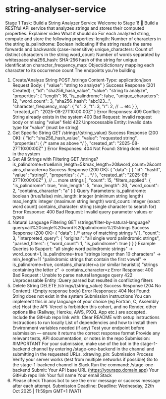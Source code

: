 # string-analyser-service
Stage 1 Task: Build a String Analyzer Service
Welcome to Stage 1! :dart:
Build a RESTful API service that analyzes strings and stores their computed properties.
Explainer video
What it should do
For each analyzed string, compute and store the following properties:
length: Number of characters in the string
is_palindrome: Boolean indicating if the string reads the same forwards and backwards (case-insensitive)
unique_characters: Count of distinct characters in the string
word_count: Number of words separated by whitespace
sha256_hash: SHA-256 hash of the string for unique identification
character_frequency_map: Object/dictionary mapping each character to its occurrence count
The endpoints you’re building
1. Create/Analyze String
POST /strings
Content-Type: application/json
Request Body:
{
  "value": "string to analyze"
}
Success Response (201 Created):
{
  "id": "sha256_hash_value",
  "value": "string to analyze",
  "properties": {
    "length": 16,
    "is_palindrome": false,
    "unique_characters": 12,
    "word_count": 3,
    "sha256_hash": "abc123...",
    "character_frequency_map": {
      "s": 2,
      "t": 3,
      "r": 2,
      // ... etc
    }
  },
  "created_at": "2025-08-27T10:00:00Z"
}
Error Responses:
409 Conflict: String already exists in the system
400 Bad Request: Invalid request body or missing "value" field
422 Unprocessable Entity: Invalid data type for "value" (must be string)
2. Get Specific String
GET /strings/{string_value}
Success Response (200 OK):
{
  "id": "sha256_hash_value",
  "value": "requested string",
  "properties": { /* same as above */ },
  "created_at": "2025-08-27T10:00:00Z"
}
Error Responses:
404 Not Found: String does not exist in the system
3. Get All Strings with Filtering
GET /strings?is_palindrome=true&min_length=5&max_length=20&word_count=2&contains_character=a
Success Response (200 OK):
{
  "data": [
    {
      "id": "hash1",
      "value": "string1",
      "properties": { /* ... */ },
      "created_at": "2025-08-27T10:00:00Z"
    },
    // ... more strings
  ],
  "count": 15,
  "filters_applied": {
    "is_palindrome": true,
    "min_length": 5,
    "max_length": 20,
    "word_count": 2,
    "contains_character": "a"
  }
}
Query Parameters:
is_palindrome: boolean (true/false)
min_length: integer (minimum string length)
max_length: integer (maximum string length)
word_count: integer (exact word count)
contains_character: string (single character to search for)
Error Response:
400 Bad Request: Invalid query parameter values or types
4. Natural Language Filtering
GET /strings/filter-by-natural-language?query=all%20single%20word%20palindromic%20strings
Success Response (200 OK):
{
  "data": [ /* array of matching strings */ ],
  "count": 3,
  "interpreted_query": {
    "original": "all single word palindromic strings",
    "parsed_filters": {
      "word_count": 1,
      "is_palindrome": true
    }
  }
}
Example Queries to Support:
"all single word palindromic strings" → word_count=1, is_palindrome=true
"strings longer than 10 characters" → min_length=11
"palindromic strings that contain the first vowel" → is_palindrome=true, contains_character=a (or similar heuristic)
"strings containing the letter z" → contains_character=z
Error Response:
400 Bad Request : Unable to parse natural language query
422 Unprocessable Entity :Query parsed but resulted in conflicting filters
5. Delete String
DELETE /strings/{string_value}
Success Response (204 No Content): (Empty response body)
Error Responses:
404 Not Found: String does not exist in the system
Submission instructions
You can implement this in any language of your choice (eg Fortran, C, Assembly etc)
Host the API: Vercel is forbidden this cohort, and no Render, other options like (Railway, Heroku, AWS, PXXL App etc.) are accepted.
Include the GitHub repo link with:
Clear README with setup instructions
Instructions to run locally
List of dependencies and how to install them
Environment variables needed (if any)
Test your endpoint before submission — ensure it returns the correct response format
Provide any relevant tests, API documentation, or notes in the repo
Submission: #IMPORTANT
For your submission, make use of the bot in the stage-1-backend channel by entering /stage-one-backend in the channel and submitting in the requested URLs.
:drawing_pin: Submission Process
Verify your server works (test from multiple networks if possible)
Go to the stage-1-backend channel in Slack
Run the command:  /stage-one-backend
Submit:
Your API base URL (https://yourapp.domain.app)
Your GitHub repo link
Your full name
Your email
Stack
 5.  Please check Thanos bot to see the error message or success message after each attempt.
Submission Deadline: Deadline: Wednesday, 22th Oct 2025 | 11:59pm GMT+1 (WAT)
